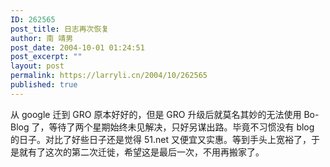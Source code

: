 ```yaml
---
ID: 262565
post_title: 日志再次恢复
author: 南 靖男
post_date: 2004-10-01 01:24:51
post_excerpt: ""
layout: post
permalink: https://larryli.cn/2004/10/262565
published: true
---
```

从 google 迁到 GRO 原本好好的，但是 GRO 升级后就莫名其妙的无法使用 Bo-Blog 了，等待了两个星期始终未见解决，只好另谋出路。毕竟不习惯没有 blog 的日子。对比了好些日子还是觉得 51.net 又便宜又实惠。等到手头上宽裕了，于是就有了这次的第二次迁徙，希望这是最后一次，不用再搬家了。